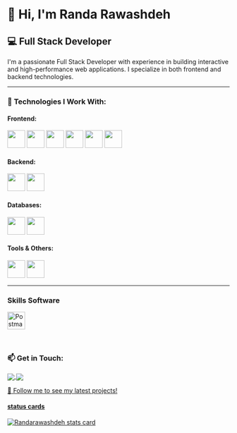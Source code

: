 
# 👋 Hi, I'm **Randa Rawashdeh**  
## 💻 Full Stack Developer  

I'm a passionate Full Stack Developer with experience in building interactive and high-performance web applications. I specialize in both frontend and backend technologies.  

---

### 🚀 **Technologies I Work With:**  

#### **Frontend:**  
<p>
  <img src="https://cdn.jsdelivr.net/gh/devicons/devicon/icons/html5/html5-original.svg" width="40" height="40"/>  
  <img src="https://cdn.jsdelivr.net/gh/devicons/devicon/icons/css3/css3-original.svg" width="40" height="40"/>  
  <img src="https://cdn.jsdelivr.net/gh/devicons/devicon/icons/javascript/javascript-original.svg" width="40" height="40"/>  
  <img src="https://cdn.jsdelivr.net/gh/devicons/devicon/icons/react/react-original.svg" width="40" height="40"/>  
  <img src="https://cdn.jsdelivr.net/gh/devicons/devicon/icons/redux/redux-original.svg" width="40" height="40"/>  
  <img src="https://cdn.jsdelivr.net/gh/devicons/devicon/icons/jquery/jquery-original.svg" width="40" height="40"/>  
</p>

#### **Backend:**  
<p>
  <img src="https://cdn.jsdelivr.net/gh/devicons/devicon/icons/nodejs/nodejs-original.svg" width="40" height="40"/>  
  <img src="https://cdn.jsdelivr.net/gh/devicons/devicon/icons/express/express-original.svg" width="40" height="40"/>  
</p>

#### **Databases:**  
<p>
  <img src="https://cdn.jsdelivr.net/gh/devicons/devicon/icons/mongodb/mongodb-original.svg" width="40" height="40"/>  
  <img src="https://cdn.jsdelivr.net/gh/devicons/devicon/icons/postgresql/postgresql-original.svg" width="40" height="40"/>  
</p>

#### **Tools & Others:**  
<p>
  <img src="https://cdn.jsdelivr.net/gh/devicons/devicon/icons/git/git-original.svg" width="40" height="40"/>  
  <img src="https://cdn.jsdelivr.net/gh/devicons/devicon/icons/github/github-original.svg" width="40" height="40"/>  
</p>

---

### Skills Software
<a href="https://postman.com" target="blank">
<img align="center" src="https://www.vectorlogo.zone/logos/getpostman/getpostman-icon.svg" alt="Postman" height="40" width="40" />
</a>
<p>&nbsp;


### 📫 **Get in Touch:**  

<a href="https://github.com/Randarawashdeh" >
<img align ="center" src="https://img.shields.io/badge/GitHub-100000?style=for-the-badge&logo=github&logoColor=white">

<a href="https://www.linkedin.com/in/randa-rawashdeh/">
<img align="center" src="https://img.shields.io/badge/LinkedIn-0077B5?style=for-the-badge&logo=linkedin&logoColor=white"> 

🚀 Follow me to see my latest projects!  








#### status cards

<img align="center" src="https://github-readme-stats.vercel.app/api?username=Randarawashdeh&show_icons=true&theme=dark&title_color=2ec5ea&text_color=000000&bg_color=fdfcfc&hide_border=false" alt="Randarawashdeh stats card" /></p>



